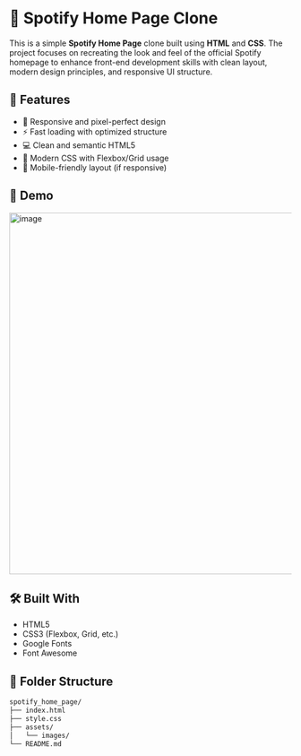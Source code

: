 # 🎵 Spotify Home Page Clone

This is a simple **Spotify Home Page** clone built using **HTML** and **CSS**. The project focuses on recreating the look and feel of the official Spotify homepage to enhance front-end development skills with clean layout, modern design principles, and responsive UI structure.

## 🚀 Features

- 🎨 Responsive and pixel-perfect design
- ⚡ Fast loading with optimized structure
- 💻 Clean and semantic HTML5
- 🎯 Modern CSS with Flexbox/Grid usage
- 📱 Mobile-friendly layout (if responsive)

## 📸 Demo
<img width="1366" height="645" alt="image" src="https://github.com/user-attachments/assets/28703d4e-9bf0-43d7-8def-8cc88760d041" />



## 🛠️ Built With

- HTML5
- CSS3 (Flexbox, Grid, etc.)
- Google Fonts
- Font Awesome 

## 📁 Folder Structure

```bash
spotify_home_page/
├── index.html
├── style.css
├── assets/
│   └── images/
└── README.md
